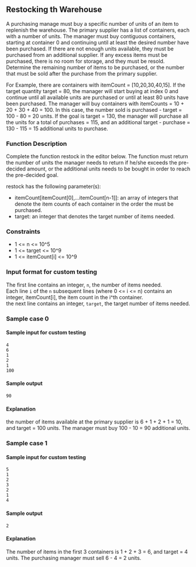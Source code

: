 ## Restocking th Warehouse

A purchasing manage must buy a specific number of units of an item to 
replenish the warehouse. The primary supplier has a list of containers, 
each with a number of units. The manager must buy contiguous containers, 
starting at container 0 and continuing until at least the desired number 
have been purchased. If there are not enough units available, they must be 
purchased from an additional supplier. If any excess items must be purchased,
there is no room for storage, and they must be resold. Determine the 
remaining number of items to be purchased, or the number that must be sold 
after the purchase from the primary supplier.

For Example, there are containers with itemCount = [10,20,30,40,15]. If the
target quantity target = 80, the manager will start buying at index 0 and continue
until all available units are purchased or until at least 80 units have been 
purchased. The manager will buy containers with 
itemCounts = 10 + 20 + 30 + 40 = 100. In this case, the number sold is 
purchased - target = 100 - 80 = 20 units. If the goal is target = 130, the 
manager will purchase all the units for a total of purchases = 115, and an 
additional target - purchase = 130 - 115 = 15  additional units to purchase.

### Function Description
Complete the function restock in the editor below. The function must return the 
number of units the manager needs to return if he/she exceeds the pre-decided 
amount, or the additional units needs to be bought in order to reach the 
pre-decided goal.

restock has the following parameter(s):
- itemCount[itemCount[0],...itemCount[n-1]]: an array of integers that denote the
item counts of each container in the order the must be purchased.
- target: an integer that denotes the target number of items needed.

### Constraints
- 1 <= n <= 10^5
- 1 <= target <= 10^9
- 1 <= itemCount[i] <= 10^9

### Input format for custom testing
The first line contains an integer, ```n```, the number of items needed.  
Each line ```i``` of the ```n``` subsequent lines (where 0 <= i <= n) contains
an integer, itemCount[i], the item count in the i^th container.  
the next line contains an integer, ```target```, the target number of items needed.

### Sample case 0

#### Sample input for custom testing
```
4
6
1
2
1
100
```

#### Sample output
```
90
```

#### Explanation
the number of items available at the primary supplier is 6 + 1 + 2 + 1 = 10,
and target = 100 units. The manager must buy 100 - 10 = 90 additional units.

### Sample case 1

#### Sample input for custom testing
```
5
1
2
3
2
1
4
```

#### Sample output
```
2
```

#### Explanation
The number of items in the first 3 containers is 1 + 2 + 3 = 6, and target = 4
units. The purchasing manager must sell 6 - 4 = 2 units.